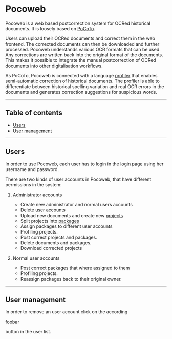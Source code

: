 # Pocoweb

Pocoweb is a web based postcorrection system for OCRed historical documents.
It is loosely based on [PoCoTo](https://github.com/cisocrgroup/PoCoTo).

Users can upload their OCRed documents and correct them in the web frontend.
The corrected documents can then be downloaded and further processed.
Pocoweb understands various OCR formats that can be used.
Any corrections are written back into the original format of the documents.
This makes it possible to integrate the manual postcorrection of OCRed documents
into other digitalisation workflows.

As PoCoTo, Pocoweb is connected with a language
[profiler](https://github.com/cisocrgroup/Profiler)
that enables semi-automatic correction of historical documents.
The profiler is able to differentiate between historical spelling variation
and real OCR errors in the documents and generates correction suggestions
for suspicious words.

- - -
## Table of contents

* [Users](#users)
* [User management](#user-management)

- - -
<a id='users'></a>
## Users

In order to use Pocoweb, each user has to login in the
[login page](/login.php) using her username and password.

There are two kinds of user accounts in Pocoweb, that have
different permissions in the system:

1. Administrator accounts
    * Create new administrator and normal users accounts
    * Delete user accounts
    * Upload new documents and create new [projects](#projects)
    * Split projects into [packages](#packages)
    * Assign packages to different user accounts
    * Profiling projects.
    * Post correct projects and packages.
    * Delete documents and packages.
    * Download corrected projects

2. Normal user accounts
    * Post correct packages that where assigned to them
    * Profiling projects.
    * Reassign packages back to their original owner.

- - -
<a id='user-management'></a>
## User management

In order to remove an user account click on the according

<span class="glyphicon glyphicon-remove">foobar</span>

button in the user list.
